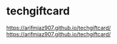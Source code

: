 # techgiftcard
https://arifmiaz907.github.io/techgiftcard/
https://arifmiaz907.github.io/techgiftcard/

